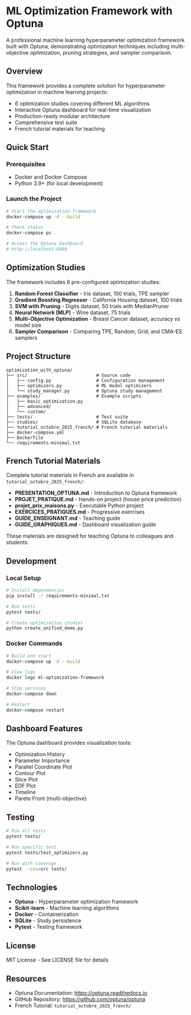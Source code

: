 # ML Optimization Framework with Optuna

A professional machine learning hyperparameter optimization framework built with Optuna, demonstrating optimization techniques including multi-objective optimization, pruning strategies, and sampler comparison.

## Overview

This framework provides a complete solution for hyperparameter optimization in machine learning projects:

- 6 optimization studies covering different ML algorithms
- Interactive Optuna dashboard for real-time visualization
- Production-ready modular architecture
- Comprehensive test suite
- French tutorial materials for teaching

## Quick Start

### Prerequisites

- Docker and Docker Compose
- Python 3.9+ (for local development)

### Launch the Project

```bash
# Start the optimization framework
docker-compose up -d --build

# Check status
docker-compose ps

# Access the Optuna Dashboard
# http://localhost:8080
```

## Optimization Studies

The framework includes 6 pre-configured optimization studies:

1. **Random Forest Classifier** - Iris dataset, 100 trials, TPE sampler
2. **Gradient Boosting Regressor** - California Housing dataset, 100 trials
3. **SVM with Pruning** - Digits dataset, 50 trials with MedianPruner
4. **Neural Network (MLP)** - Wine dataset, 75 trials
5. **Multi-Objective Optimization** - Breast Cancer dataset, accuracy vs model size
6. **Sampler Comparison** - Comparing TPE, Random, Grid, and CMA-ES samplers

## Project Structure

```
optimization_with_optuna/
├── src/                          # Source code
│   ├── config.py                 # Configuration management
│   ├── optimizers.py             # ML model optimizers
│   └── study_manager.py          # Optuna study management
├── examples/                     # Example scripts
│   ├── basic_optimization.py
│   ├── advanced/
│   └── custom/
├── tests/                        # Test suite
├── studies/                      # SQLite database
├── tutorial_octobre_2025_french/ # French tutorial materials
├── docker-compose.yml
├── Dockerfile
└── requirements-minimal.txt
```

## French Tutorial Materials

Complete tutorial materials in French are available in `tutorial_octobre_2025_french/`:

- **PRESENTATION_OPTUNA.md** - Introduction to Optuna framework
- **PROJET_PRATIQUE.md** - Hands-on project (house price prediction)
- **projet_prix_maisons.py** - Executable Python project
- **EXERCICES_PRATIQUES.md** - Progressive exercises
- **GUIDE_ENSEIGNANT.md** - Teaching guide
- **GUIDE_GRAPHIQUES.md** - Dashboard visualization guide

These materials are designed for teaching Optuna to colleagues and students.

## Development

### Local Setup

```bash
# Install dependencies
pip install -r requirements-minimal.txt

# Run tests
pytest tests/

# Create optimization studies
python create_unified_demo.py
```

### Docker Commands

```bash
# Build and start
docker-compose up -d --build

# View logs
docker logs ml-optimization-framework

# Stop services
docker-compose down

# Restart
docker-compose restart
```

## Dashboard Features

The Optuna dashboard provides visualization tools:

- Optimization History
- Parameter Importance
- Parallel Coordinate Plot
- Contour Plot
- Slice Plot
- EDF Plot
- Timeline
- Pareto Front (multi-objective)

## Testing

```bash
# Run all tests
pytest tests/

# Run specific test
pytest tests/test_optimizers.py

# Run with coverage
pytest --cov=src tests/
```

## Technologies

- **Optuna** - Hyperparameter optimization framework
- **Scikit-learn** - Machine learning algorithms
- **Docker** - Containerization
- **SQLite** - Study persistence
- **Pytest** - Testing framework

## License

MIT License - See LICENSE file for details

## Resources

- Optuna Documentation: https://optuna.readthedocs.io
- GitHub Repository: https://github.com/optuna/optuna
- French Tutorial: `tutorial_octobre_2025_french/`

